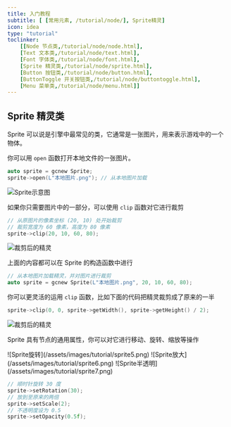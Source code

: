 ```yaml
---
title: 入门教程
subtitle: [ [常用元素, /tutorial/node/], Sprite精灵]
icon: idea
type: "tutorial"
toclinker: 
    [[Node 节点类,/tutorial/node/node.html],
    [Text 文本类,/tutorial/node/text.html],
    [Font 字体类,/tutorial/node/font.html],
    [Sprite 精灵类,/tutorial/node/sprite.html],
    [Button 按钮类,/tutorial/node/button.html],
    [ButtonToggle 开关按钮类,/tutorial/node/buttontoggle.html],
    [Menu 菜单类,/tutorial/node/menu.html]]
---
```

## Sprite 精灵类

Sprite 可以说是引擎中最常见的类，它通常是一张图片，用来表示游戏中的一个物体。

你可以用 `open` 函数打开本地文件的一张图片。

```cpp
auto sprite = gcnew Sprite;
sprite->open(L"本地图片.png"); // 从本地图片加载
```

![Sprite示意图](/assets/images/tutorial/sprite1.png)

如果你只需要图片中的一部分，可以使用 `clip` 函数对它进行裁剪

```cpp
// 从原图片的像素坐标 (20, 10) 处开始裁剪
// 裁剪宽度为 60 像素，高度为 80 像素
sprite->clip(20, 10, 60, 80);
```

![裁剪后的精灵](/assets/images/tutorial/sprite2.png)

上面的内容都可以在 Sprite 的构造函数中进行

```cpp
// 从本地图片加载精灵，并对图片进行裁剪
auto sprite = gcnew Sprite(L"本地图片.png", 20, 10, 60, 80);
```

你可以更灵活的运用 `clip` 函数，比如下面的代码把精灵裁剪成了原来的一半

```cpp
sprite->clip(0, 0, sprite->getWidth(), sprite->getHeight() / 2);
```

![裁剪后的精灵](/assets/images/tutorial/sprite3.png)

Sprite 具有节点的通用属性，你可以对它进行移动、旋转、缩放等操作

<div class="jg-box">
![Sprite旋转](/assets/images/tutorial/sprite5.png)
![Sprite放大](/assets/images/tutorial/sprite6.png)
![Sprite半透明](/assets/images/tutorial/sprite7.png)
</div>

```cpp
// 顺时针旋转 30 度
sprite->setRotation(30);
// 放到至原来的两倍
sprite->setScale(2);
// 不透明度设为 0.5
sprite->setOpacity(0.5f);
```